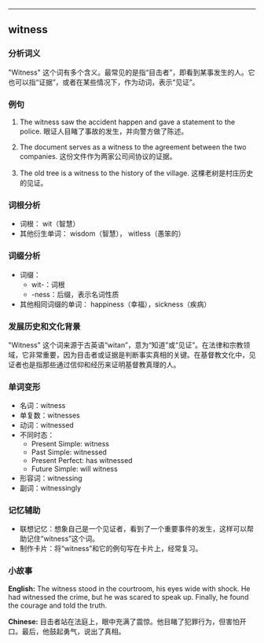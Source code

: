 
---------------
## witness
### 分析词义
"Witness" 这个词有多个含义。最常见的是指“目击者”，即看到某事发生的人。它也可以指“证据”，或者在某些情况下，作为动词，表示“见证”。

### 例句
1. The witness saw the accident happen and gave a statement to the police.
   眼证人目睹了事故的发生，并向警方做了陈述。

2. The document serves as a witness to the agreement between the two companies.
   这份文件作为两家公司间协议的证据。

3. The old tree is a witness to the history of the village.
   这棵老树是村庄历史的见证。

### 词根分析
- 词根： wit（智慧）
- 其他衍生单词： wisdom（智慧）， witless（愚笨的）

### 词缀分析
- 词缀：
  - wit-：词根
  - -ness：后缀，表示名词性质
- 其他相同词缀的单词： happiness（幸福），sickness（疾病）

### 发展历史和文化背景
"Witness" 这个词来源于古英语“witan”，意为“知道”或“见证”。在法律和宗教领域，它非常重要，因为目击者或证据是判断事实真相的关键。在基督教文化中，见证者也是指那些通过信仰和经历来证明基督教真理的人。

### 单词变形
- 名词：witness
- 单复数：witnesses
- 动词：witnessed
- 不同时态：
  - Present Simple: witness
  - Past Simple: witnessed
  - Present Perfect: has witnessed
  - Future Simple: will witness
- 形容词：witnessing
- 副词：witnessingly

### 记忆辅助
- 联想记忆：想象自己是一个见证者，看到了一个重要事件的发生，这样可以帮助记住“witness”这个词。
- 制作卡片：将“witness”和它的例句写在卡片上，经常复习。

### 小故事
**English:**
The witness stood in the courtroom, his eyes wide with shock. He had witnessed the crime, but he was scared to speak up. Finally, he found the courage and told the truth.

**Chinese:**
目击者站在法庭上，眼中充满了震惊。他目睹了犯罪行为，但害怕开口。最后，他鼓起勇气，说出了真相。

